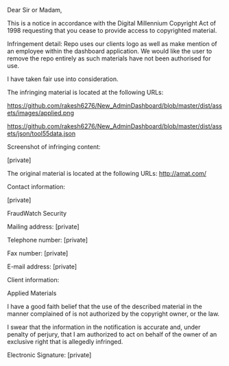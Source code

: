 Dear Sir or Madam,

This is a notice in accordance with the Digital Millennium Copyright Act of 1998 requesting that you cease to provide access to copyrighted material.

Infringement detail: Repo uses our clients logo as well as make mention of an employee within the dashboard application. We would like the user to remove the repo entirely as such materials have not been authorised for use.

I have taken fair use into consideration.    

The infringing material is located at the following URLs:

https://github.com/rakesh6276/New_AdminDashboard/blob/master/dist/assets/images/applied.png

https://github.com/rakesh6276/New_AdminDashboard/blob/master/dist/assets/json/tool55data.json

Screenshot of infringing content: 

[private]

The original material is located at the following URLs: http://amat.com/

Contact information:  

[private]

FraudWatch Security

Mailing address: [private]

Telephone number: [private]

Fax number: [private]

E-mail address: [private]

Client information:

Applied Materials

I have a good faith belief that the use of the described material in the manner complained of is not authorized by the copyright owner, or the law.

I swear that the information in the notification is accurate and, under penalty of perjury, that I am authorized to act on behalf of the owner of an exclusive right that is allegedly infringed.

Electronic Signature: [private]
